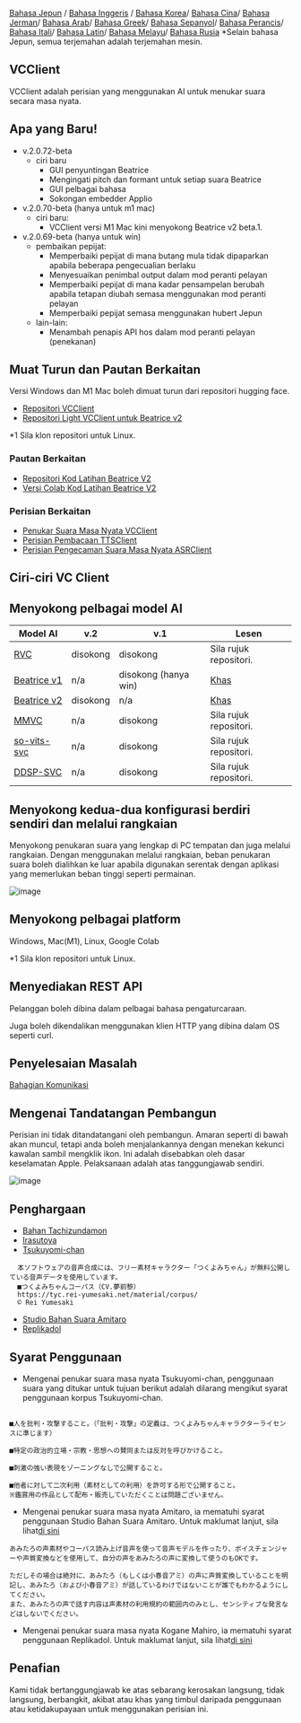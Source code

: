 [Bahasa Jepun](/README.md) /
[Bahasa Inggeris](/docs_i18n/README_en.md) /
[Bahasa Korea](/docs_i18n/README_ko.md)/
[Bahasa Cina](/docs_i18n/README_zh.md)/
[Bahasa Jerman](/docs_i18n/README_de.md)/
[Bahasa Arab](/docs_i18n/README_ar.md)/
[Bahasa Greek](/docs_i18n/README_el.md)/
[Bahasa Sepanyol](/docs_i18n/README_es.md)/
[Bahasa Perancis](/docs_i18n/README_fr.md)/
[Bahasa Itali](/docs_i18n/README_it.md)/
[Bahasa Latin](/docs_i18n/README_la.md)/
[Bahasa Melayu](/docs_i18n/README_ms.md)/
[Bahasa Rusia](/docs_i18n/README_ru.md)
*Selain bahasa Jepun, semua terjemahan adalah terjemahan mesin.

## VCClient

VCClient adalah perisian yang menggunakan AI untuk menukar suara secara masa nyata.

## Apa yang Baru!

* v.2.0.72-beta
  * ciri baru
    * GUI penyuntingan Beatrice
    * Mengingati pitch dan formant untuk setiap suara Beatrice
    * GUI pelbagai bahasa
    * Sokongan embedder Applio
* v.2.0.70-beta (hanya untuk m1 mac)
  * ciri baru:
    * VCClient versi M1 Mac kini menyokong Beatrice v2 beta.1.
* v.2.0.69-beta (hanya untuk win)
  * pembaikan pepijat:
    * Memperbaiki pepijat di mana butang mula tidak dipaparkan apabila beberapa pengecualian berlaku
    * Menyesuaikan penimbal output dalam mod peranti pelayan
    * Memperbaiki pepijat di mana kadar pensampelan berubah apabila tetapan diubah semasa menggunakan mod peranti pelayan
    * Memperbaiki pepijat semasa menggunakan hubert Jepun
  * lain-lain:
    * Menambah penapis API hos dalam mod peranti pelayan (penekanan)

## Muat Turun dan Pautan Berkaitan

Versi Windows dan M1 Mac boleh dimuat turun dari repositori hugging face.

* [Repositori VCClient](https://huggingface.co/wok000/vcclient000/tree/main)
* [Repositori Light VCClient untuk Beatrice v2](https://huggingface.co/wok000/light_vcclient_beatrice/tree/main)

*1 Sila klon repositori untuk Linux.

### Pautan Berkaitan

* [Repositori Kod Latihan Beatrice V2](https://huggingface.co/fierce-cats/beatrice-trainer)
* [Versi Colab Kod Latihan Beatrice V2](https://github.com/w-okada/beatrice-trainer-colab)

### Perisian Berkaitan

* [Penukar Suara Masa Nyata VCClient](https://github.com/w-okada/voice-changer)
* [Perisian Pembacaan TTSClient](https://github.com/w-okada/ttsclient)
* [Perisian Pengecaman Suara Masa Nyata ASRClient](https://github.com/w-okada/asrclient)

## Ciri-ciri VC Client

## Menyokong pelbagai model AI

| Model AI                                                                                                     | v.2       | v.1                  | Lesen                                                                                 |
| ------------------------------------------------------------------------------------------------------------ | --------- | -------------------- | ------------------------------------------------------------------------------------------ |
| [RVC ](https://github.com/RVC-Project/Retrieval-based-Voice-Conversion-WebUI/blob/main/docs/jp/README.ja.md) | disokong | disokong            | Sila rujuk repositori.                                                             |
| [Beatrice v1](https://prj-beatrice.com/)                                                                     | n/a       | disokong (hanya win) | [Khas](https://github.com/w-okada/voice-changer/tree/master/server/voice_changer/Beatrice) |
| [Beatrice v2](https://prj-beatrice.com/)                                                                     | disokong | n/a                  | [Khas](https://huggingface.co/wok000/vcclient_model/blob/main/beatrice_v2_beta/readme.md)  |
| [MMVC](https://github.com/isletennos/MMVC_Trainer)                                                           | n/a       | disokong            | Sila rujuk repositori.                                                             |
| [so-vits-svc](https://github.com/svc-develop-team/so-vits-svc)                                               | n/a       | disokong            | Sila rujuk repositori.                                                             |
| [DDSP-SVC](https://github.com/yxlllc/DDSP-SVC)                                                               | n/a       | disokong            | Sila rujuk repositori.                                                             |

## Menyokong kedua-dua konfigurasi berdiri sendiri dan melalui rangkaian

Menyokong penukaran suara yang lengkap di PC tempatan dan juga melalui rangkaian.
Dengan menggunakan melalui rangkaian, beban penukaran suara boleh dialihkan ke luar apabila digunakan serentak dengan aplikasi yang memerlukan beban tinggi seperti permainan.

![image](https://user-images.githubusercontent.com/48346627/206640768-53f6052d-0a96-403b-a06c-6714a0b7471d.png)

## Menyokong pelbagai platform

Windows, Mac(M1), Linux, Google Colab

*1 Sila klon repositori untuk Linux.

## Menyediakan REST API

Pelanggan boleh dibina dalam pelbagai bahasa pengaturcaraan.

Juga boleh dikendalikan menggunakan klien HTTP yang dibina dalam OS seperti curl.

## Penyelesaian Masalah

[Bahagian Komunikasi](tutorials/trouble_shoot_communication_ja.md)

## Mengenai Tandatangan Pembangun

Perisian ini tidak ditandatangani oleh pembangun. Amaran seperti di bawah akan muncul, tetapi anda boleh menjalankannya dengan menekan kekunci kawalan sambil mengklik ikon. Ini adalah disebabkan oleh dasar keselamatan Apple. Pelaksanaan adalah atas tanggungjawab sendiri.

![image](https://user-images.githubusercontent.com/48346627/212567711-c4a8d599-e24c-4fa3-8145-a5df7211f023.png)

## Penghargaan

* [Bahan Tachizundamon](https://seiga.nicovideo.jp/seiga/im10792934)
* [Irasutoya](https://www.irasutoya.com/)
* [Tsukuyomi-chan](https://tyc.rei-yumesaki.net/)

```
  本ソフトウェアの音声合成には、フリー素材キャラクター「つくよみちゃん」が無料公開している音声データを使用しています。
  ■つくよみちゃんコーパス（CV.夢前黎）
  https://tyc.rei-yumesaki.net/material/corpus/
  © Rei Yumesaki
```

* [Studio Bahan Suara Amitaro](https://amitaro.net/)
* [Replikadol](https://kikyohiroto1227.wixsite.com/kikoto-utau)

## Syarat Penggunaan

* Mengenai penukar suara masa nyata Tsukuyomi-chan, penggunaan suara yang ditukar untuk tujuan berikut adalah dilarang mengikut syarat penggunaan korpus Tsukuyomi-chan.

```

■人を批判・攻撃すること。（「批判・攻撃」の定義は、つくよみちゃんキャラクターライセンスに準じます）

■特定の政治的立場・宗教・思想への賛同または反対を呼びかけること。

■刺激の強い表現をゾーニングなしで公開すること。

■他者に対して二次利用（素材としての利用）を許可する形で公開すること。
※鑑賞用の作品として配布・販売していただくことは問題ございません。
```

* Mengenai penukar suara masa nyata Amitaro, ia mematuhi syarat penggunaan Studio Bahan Suara Amitaro. Untuk maklumat lanjut, sila lihat[di sini](https://amitaro.net/voice/faq/#index_id6)

```
あみたろの声素材やコーパス読み上げ音声を使って音声モデルを作ったり、ボイスチェンジャーや声質変換などを使用して、自分の声をあみたろの声に変換して使うのもOKです。

ただしその場合は絶対に、あみたろ（もしくは小春音アミ）の声に声質変換していることを明記し、あみたろ（および小春音アミ）が話しているわけではないことが誰でもわかるようにしてください。
また、あみたろの声で話す内容は声素材の利用規約の範囲内のみとし、センシティブな発言などはしないでください。
```

* Mengenai penukar suara masa nyata Kogane Mahiro, ia mematuhi syarat penggunaan Replikadol. Untuk maklumat lanjut, sila lihat[di sini](https://kikyohiroto1227.wixsite.com/kikoto-utau/ter%EF%BD%8Ds-of-service)

## Penafian

Kami tidak bertanggungjawab ke atas sebarang kerosakan langsung, tidak langsung, berbangkit, akibat atau khas yang timbul daripada penggunaan atau ketidakupayaan untuk menggunakan perisian ini.
